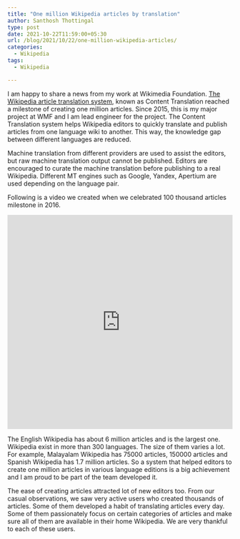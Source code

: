 ```yaml
---
title: "One million Wikipedia articles by translation"
author: Santhosh Thottingal
type: post
date: 2021-10-22T11:59:00+05:30
url: /blog/2021/10/22/one-million-wikipedia-articles/
categories:
  - Wikipedia
tags:
  - Wikipedia

---
```


I am happy to share a news from my work at Wikimedia Foundation. [The Wikipedia article translation system](https://www.mediawiki.org/wiki/Content_translation), known as Content Translation reached a milestone of creating one million articles. Since 2015, this is my major project at WMF and I am lead engineer for the project. The Content Translation system helps Wikipedia editors to quickly translate and publish articles from one language wiki to another. This way, the knowledge gap between different languages are reduced.

Machine translation from different providers are used to assist the editors, but raw machine translation output cannot be published. Editors are encouraged to curate the machine translation before publishing to a real Wikipedia. Different MT engines such as Google, Yandex, Apertium are used depending on the language pair.

Following is a video we created when we celebrated 100 thousand articles milestone in 2016.

<iframe width="100%" height="480" src="https://www.youtube.com/embed/3btQ5fpn4sA" title="YouTube video player" frameborder="0" allow="accelerometer; autoplay; clipboard-write; encrypted-media; gyroscope; picture-in-picture" allowfullscreen></iframe>

The English Wikipedia has about 6 million articles and is the largest one. Wikipedia exist in more than 300 languages. The size of them varies a lot. For example, Malayalam Wikipedia has 75000 articles, 150000 articles and Spanish Wikipedia has 1.7 million articles. So a system that helped editors to create one million articles in various language editions is a big achievement and I am proud to be part of the team developed it.

The ease of creating articles attracted lot of new editors too. From our casual observations, we saw very active users who created thousands of articles. Some of them developed a habit of translating articles every day. Some of them passionately focus on certain categories of articles and make sure all of them are available in their home Wikipedia. We are very thankful to each of these users.


